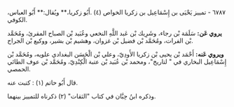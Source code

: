 ٦٧٨٧ - تمييز يَحْيَى بن إِسْمَاعِيل بن زكريا الخواص (٤) .أَبُو زكريا،** ويُقال:** أَبُو العباس، الكوفي.

**يروي عَن:** سَلَمَة بْن رجاء، وشَرِيك بْن عَبد اللَّهِ النخعي وعُبَيد بْن الصباح المقرئ، ومُحَمَّد بْن الفرات، ومُحَمَّد بْن فضيل بْن غزوان، وهشيم بْن بشير، ووكيع بْن الجراح.

**ويروي عَنه:** أَحْمَد بْن يحيى بْن زكريا الأَودِيّ، وعلي بْن الْحَسَن البغدادي علويه، ومُحَمَّد بْن إِسْمَاعِيل البخاري في " لتاريخ"، ومحمد بْن عُبَيد بْن عتبة الْكِنْدِيّ، ومُحَمَّد بْن عوف الطائي الحمصي.

قال أَبُو حاتم (١) : كتبت عنه.

وذكره ابنُ حِبَّان في كتاب "الثقات" (٢) ذكرناه للتمييز بينهما.